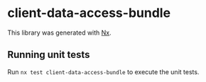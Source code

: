 # client-data-access-bundle

This library was generated with [Nx](https://nx.dev).

## Running unit tests

Run `nx test client-data-access-bundle` to execute the unit tests.
